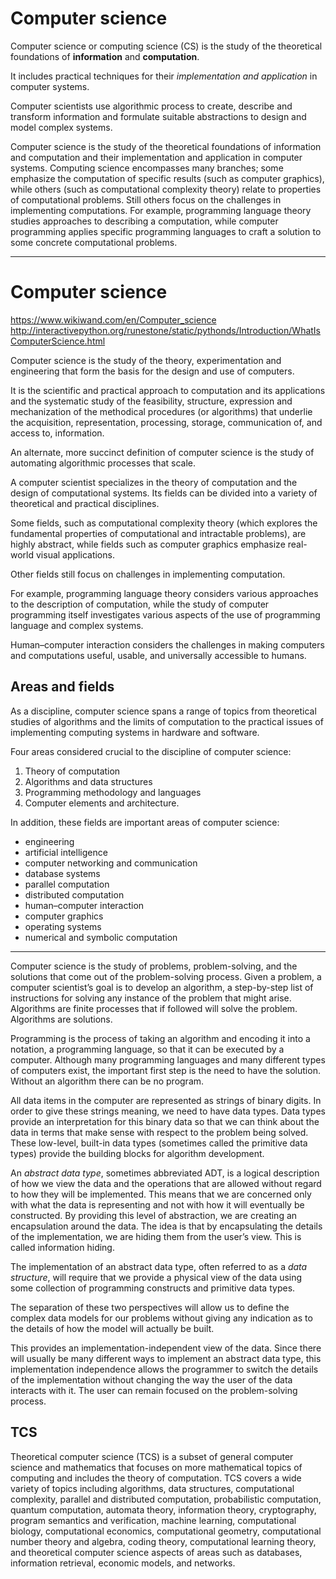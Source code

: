 # Computer science

Computer science or computing science (CS) is the study of the theoretical foundations of **information** and **computation**.

It includes practical techniques for their *implementation and application* in computer systems.

Computer scientists use algorithmic process to create, describe and transform information and formulate suitable abstractions to design and model complex systems.




Computer science is the study of the theoretical foundations of information and computation and their implementation and application in computer systems. Computing science encompasses many branches; some emphasize the computation of specific results (such as computer graphics), while others (such as computational complexity theory) relate to properties of computational problems. Still others focus on the challenges in implementing computations. For example, programming language theory studies approaches to describing a computation, while computer programming applies specific programming languages to craft a solution to some concrete computational problems.

---

# Computer science

https://www.wikiwand.com/en/Computer_science
http://interactivepython.org/runestone/static/pythonds/Introduction/WhatIsComputerScience.html


Computer science is the study of the theory, experimentation and engineering that form the basis for the design and use of computers.

It is the scientific and practical approach to computation and its applications and the systematic study of the feasibility, structure, expression and mechanization of the methodical procedures (or algorithms) that underlie the acquisition, representation, processing, storage, communication of, and access to, information.

An alternate, more succinct definition of computer science is the study of automating algorithmic processes that scale.

A computer scientist specializes in the theory of computation and the design of computational systems. Its fields can be divided into a variety of theoretical and practical disciplines.

Some fields, such as computational complexity theory (which explores the fundamental properties of computational and intractable problems), are highly abstract, while fields such as computer graphics emphasize real-world visual applications.

Other fields still focus on challenges in implementing computation.

For example, programming language theory considers various approaches to the description of computation, while the study of computer programming itself investigates various aspects of the use of programming language and complex systems.

Human–computer interaction considers the challenges in making computers and computations useful, usable, and universally accessible to humans.


## Areas and fields
As a discipline, computer science spans a range of topics from theoretical studies of algorithms and the limits of computation to the practical issues of implementing computing systems in hardware and software.

Four areas considered crucial to the discipline of computer science:
1. Theory of computation
2. Algorithms and data structures
3. Programming methodology and languages
4. Computer elements and architecture.

In addition, these fields are important areas of computer science:
- engineering
- artificial intelligence
- computer networking and communication
- database systems
- parallel computation
- distributed computation
- human–computer interaction
- computer graphics
- operating systems
- numerical and symbolic computation

---

Computer science is the study of problems, problem-solving, and the solutions that come out of the problem-solving process. Given a problem, a computer scientist’s goal is to develop an algorithm, a step-by-step list of instructions for solving any instance of the problem that might arise. Algorithms are finite processes that if followed will solve the problem. Algorithms are solutions.

Programming is the process of taking an algorithm and encoding it into a notation, a programming language, so that it can be executed by a computer. Although many programming languages and many different types of computers exist, the important first step is the need to have the solution. Without an algorithm there can be no program.

All data items in the computer are represented as strings of binary digits. In order to give these strings meaning, we need to have data types. Data types provide an interpretation for this binary data so that we can think about the data in terms that make sense with respect to the problem being solved. These low-level, built-in data types (sometimes called the primitive data types) provide the building blocks for algorithm development.

An _abstract data type_, sometimes abbreviated ADT, is a logical description of how we view the data and the operations that are allowed without regard to how they will be implemented. This means that we are concerned only with what the data is representing and not with how it will eventually be constructed. By providing this level of abstraction, we are creating an encapsulation around the data. The idea is that by encapsulating the details of the implementation, we are hiding them from the user’s view. This is called information hiding.

The implementation of an abstract data type, often referred to as a _data structure_, will require that we provide a physical view of the data using some collection of programming constructs and primitive data types.

The separation of these two perspectives will allow us to define the complex data models for our problems without giving any indication as to the details of how the model will actually be built.

This provides an implementation-independent view of the data. Since there will usually be many different ways to implement an abstract data type, this implementation independence allows the programmer to switch the details of the implementation without changing the way the user of the data interacts with it. The user can remain focused on the problem-solving process.


## TCS
Theoretical computer science (TCS) is a subset of general computer science and mathematics that focuses on more mathematical topics of computing and includes the theory of computation. TCS covers a wide variety of topics including algorithms, data structures, computational complexity, parallel and distributed computation, probabilistic computation, quantum computation, automata theory, information theory, cryptography, program semantics and verification, machine learning, computational biology, computational economics, computational geometry, computational number theory and algebra, coding theory, computational learning theory, and theoretical computer science aspects of areas such as databases, information retrieval, economic models, and networks.
